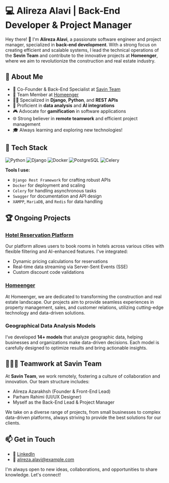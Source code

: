 # 💻 Alireza Alavi | Back-End Developer & Project Manager

Hey there! 👋 I'm **Alireza Alavi**, a passionate software engineer and project manager, specialized in **back-end development**. With a strong focus on creating efficient and scalable systems, I lead the technical operations of the **Sevin Team** and contribute to the innovative projects at **Homeenger**, where we aim to revolutionize the construction and real estate industry.

## 🚀 About Me

- 🎯 Co-Founder & Back-End Specialist at [Savin Team](https://github.com/SavinTeam)
- 🏢 Team Member at [Homeenger](https://www.homeenger.com)
- 👨‍💻 Specialized in **Django**, **Python**, and **REST APIs**
- 🧩 Proficient in **data analysis** and **AI integrations**
- 🎮 Advocate for **gamification** in software applications
- 🌐 Strong believer in **remote teamwork** and efficient project management
- 🎓 Always learning and exploring new technologies!

## 🔧 Tech Stack

![Python](https://img.shields.io/badge/-Python-333333?style=flat&logo=python) ![Django](https://img.shields.io/badge/-Django-333333?style=flat&logo=django) ![Docker](https://img.shields.io/badge/-Docker-333333?style=flat&logo=docker) ![PostgreSQL](https://img.shields.io/badge/-PostgreSQL-333333?style=flat&logo=postgresql) ![Celery](https://img.shields.io/badge/-Celery-333333?style=flat&logo=celery)

**Tools I use:**
- `Django Rest Framework` for crafting robust APIs
- `Docker` for deployment and scaling
- `Celery` for handling asynchronous tasks
- `Swagger` for documentation and API design
- `XAMPP`, `MariaDB`, and `Redis` for data handling

## 🏆 Ongoing Projects

### [Hotel Reservation Platform](https://github.com/SavinTeam/hotel-reservation)
Our platform allows users to book rooms in hotels across various cities with flexible filtering and AI-enhanced features. I've integrated:
- Dynamic pricing calculations for reservations
- Real-time data streaming via Server-Sent Events (SSE)
- Custom discount code validations

### [Homeenger](https://www.homeenger.com)
At Homeenger, we are dedicated to transforming the construction and real estate landscape. Our projects aim to provide seamless experiences in property management, sales, and customer relations, utilizing cutting-edge technology and data-driven solutions.

### **Geographical Data Analysis Models**
I’ve developed **14+ models** that analyze geographic data, helping businesses and organizations make data-driven decisions. Each model is carefully designed to optimize results and bring actionable insights.

## 🧑‍🤝‍🧑 Teamwork at Savin Team

At **Savin Team**, we work remotely, fostering a culture of collaboration and innovation. Our team structure includes:
- Alireza Azarakhsh (Founder & Front-End Lead)
- Parham Rahimi (UI/UX Designer)
- Myself as the Back-End Lead & Project Manager

We take on a diverse range of projects, from small businesses to complex data-driven platforms, always striving to provide the best solutions for our clients.

## 📫 Get in Touch

- 💼 [LinkedIn]([https://www.linkedin.com/in/alireza-alavi](https://ir.linkedin.com/in/alireza-alavi-83389822b?trk=people-guest_people_search-card))  
- 📧 alireza.alavi@example.com

I'm always open to new ideas, collaborations, and opportunities to share knowledge. Let's connect!
